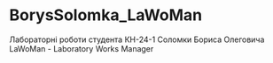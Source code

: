 # BorysSolomka_LaWoMan
Лабораторні роботи студента КН-24-1 Соломки Бориса Олеговича
LaWoMan - Laboratory Works Manager
